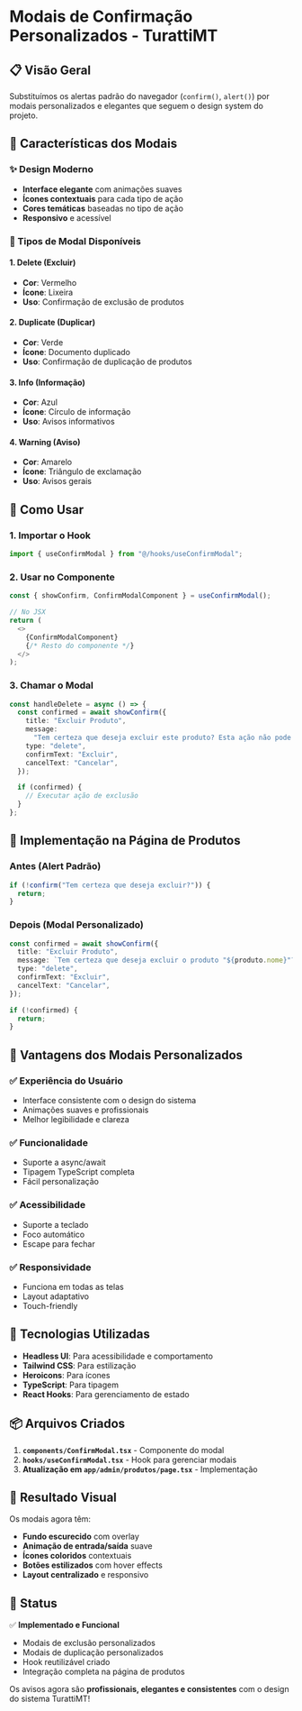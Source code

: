 # Modais de Confirmação Personalizados - TurattiMT

## 📋 Visão Geral

Substituímos os alertas padrão do navegador (`confirm()`, `alert()`) por modais personalizados e elegantes que seguem o design system do projeto.

## 🎨 Características dos Modais

### ✨ Design Moderno

- **Interface elegante** com animações suaves
- **Ícones contextuais** para cada tipo de ação
- **Cores temáticas** baseadas no tipo de ação
- **Responsivo** e acessível

### 🔧 Tipos de Modal Disponíveis

#### 1. **Delete (Excluir)**

- **Cor**: Vermelho
- **Ícone**: Lixeira
- **Uso**: Confirmação de exclusão de produtos

#### 2. **Duplicate (Duplicar)**

- **Cor**: Verde
- **Ícone**: Documento duplicado
- **Uso**: Confirmação de duplicação de produtos

#### 3. **Info (Informação)**

- **Cor**: Azul
- **Ícone**: Círculo de informação
- **Uso**: Avisos informativos

#### 4. **Warning (Aviso)**

- **Cor**: Amarelo
- **Ícone**: Triângulo de exclamação
- **Uso**: Avisos gerais

## 🚀 Como Usar

### 1. Importar o Hook

```typescript
import { useConfirmModal } from "@/hooks/useConfirmModal";
```

### 2. Usar no Componente

```typescript
const { showConfirm, ConfirmModalComponent } = useConfirmModal();

// No JSX
return (
  <>
    {ConfirmModalComponent}
    {/* Resto do componente */}
  </>
);
```

### 3. Chamar o Modal

```typescript
const handleDelete = async () => {
  const confirmed = await showConfirm({
    title: "Excluir Produto",
    message:
      "Tem certeza que deseja excluir este produto? Esta ação não pode ser desfeita.",
    type: "delete",
    confirmText: "Excluir",
    cancelText: "Cancelar",
  });

  if (confirmed) {
    // Executar ação de exclusão
  }
};
```

## 📱 Implementação na Página de Produtos

### Antes (Alert Padrão)

```javascript
if (!confirm("Tem certeza que deseja excluir?")) {
  return;
}
```

### Depois (Modal Personalizado)

```typescript
const confirmed = await showConfirm({
  title: "Excluir Produto",
  message: `Tem certeza que deseja excluir o produto "${produto.nome}"? Esta ação não pode ser desfeita.`,
  type: "delete",
  confirmText: "Excluir",
  cancelText: "Cancelar",
});

if (!confirmed) {
  return;
}
```

## 🎯 Vantagens dos Modais Personalizados

### ✅ **Experiência do Usuário**

- Interface consistente com o design do sistema
- Animações suaves e profissionais
- Melhor legibilidade e clareza

### ✅ **Funcionalidade**

- Suporte a async/await
- Tipagem TypeScript completa
- Fácil personalização

### ✅ **Acessibilidade**

- Suporte a teclado
- Foco automático
- Escape para fechar

### ✅ **Responsividade**

- Funciona em todas as telas
- Layout adaptativo
- Touch-friendly

## 🔧 Tecnologias Utilizadas

- **Headless UI**: Para acessibilidade e comportamento
- **Tailwind CSS**: Para estilização
- **Heroicons**: Para ícones
- **TypeScript**: Para tipagem
- **React Hooks**: Para gerenciamento de estado

## 📦 Arquivos Criados

1. **`components/ConfirmModal.tsx`** - Componente do modal
2. **`hooks/useConfirmModal.tsx`** - Hook para gerenciar modais
3. **Atualização em `app/admin/produtos/page.tsx`** - Implementação

## 🎨 Resultado Visual

Os modais agora têm:

- **Fundo escurecido** com overlay
- **Animação de entrada/saída** suave
- **Ícones coloridos** contextuais
- **Botões estilizados** com hover effects
- **Layout centralizado** e responsivo

## 🚀 Status

✅ **Implementado e Funcional**

- Modais de exclusão personalizados
- Modais de duplicação personalizados
- Hook reutilizável criado
- Integração completa na página de produtos

Os avisos agora são **profissionais, elegantes e consistentes** com o design do sistema TurattiMT!
